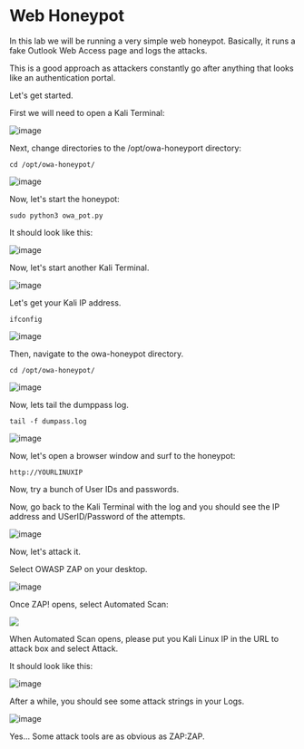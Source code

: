  

# Web Honeypot 

  

In this lab we will be running a very simple web honeypot.  Basically, it runs a fake Outlook Web Access page and logs the attacks.  

  

This is a good approach as attackers constantly go after anything that looks like an authentication portal. 

  

Let's get started. 

  

First we will need to open a Kali Terminal:

![image](https://github.com/user-attachments/assets/ef855265-729c-4054-ad3e-759c9ad3a3ec)


Next, change directories to the /opt/owa-honeyport directory: 

  

`cd /opt/owa-honeypot/` 

  

![image](https://github.com/user-attachments/assets/85d0b4c0-b933-459f-8ca6-45ec5687acc6)


  

Now, let's start the honeypot: 

  

`sudo python3 owa_pot.py` 

  

It should look like this: 

  ![image](https://github.com/user-attachments/assets/c7e33623-5050-4772-8767-e22fe0da9259)

  

Now, let's start another Kali Terminal. 

![image](https://github.com/user-attachments/assets/ef855265-729c-4054-ad3e-759c9ad3a3ec)



Let's get your Kali IP address. 

  

`ifconfig` 

![image](https://github.com/user-attachments/assets/0f927bdf-a032-41a1-bd40-68fb41fd9959)


Then, navigate to the owa-honeypot directory. 

  

`cd /opt/owa-honeypot/` 

  
![image](https://github.com/user-attachments/assets/ec61ff20-6aae-44fa-b920-fcb723f3c3aa)


  

Now, lets tail the dumppass log. 

  

`tail -f dumpass.log` 

  

![image](https://github.com/user-attachments/assets/1877a55c-9717-4428-a08b-38c6ea40af2f)


  

Now, let's open a browser window and surf to the honeypot: 

  

`http://YOURLINUXIP` 

  

Now, try a bunch of User IDs and passwords. 

  

Now, go back to the Kali Terminal with the log and you should see the IP address and USerID/Password of the attempts. 

  
![image](https://github.com/user-attachments/assets/71dbd425-29d1-46b1-9ed1-dc32d05fd595)

  

Now, let's attack it. 

  

Select OWASP ZAP on your desktop. 

  

![image](https://github.com/user-attachments/assets/6493b57a-bb9d-4886-8e15-735ce63a93c7)

  

Once ZAP! opens, select Automated Scan: 

  

![](attachment/Clipboard_2021-03-12-11-48-15.png) 

  

When Automated Scan opens, please put you Kali Linux IP in the URL to attack box and select Attack. 

  

It should look like this: 

![image](https://github.com/user-attachments/assets/c291f9f9-3730-49a6-a874-7d7df5dc5d8e)


After a while, you should see some attack strings in your Logs. 

  
![image](https://github.com/user-attachments/assets/00bb3500-361f-4d28-9bb5-c5769d50cc53)

  

Yes...  Some attack tools are as obvious as ZAP:ZAP. 

  

  

  

  

  

  

  

  

  

  

  

  

 

 
